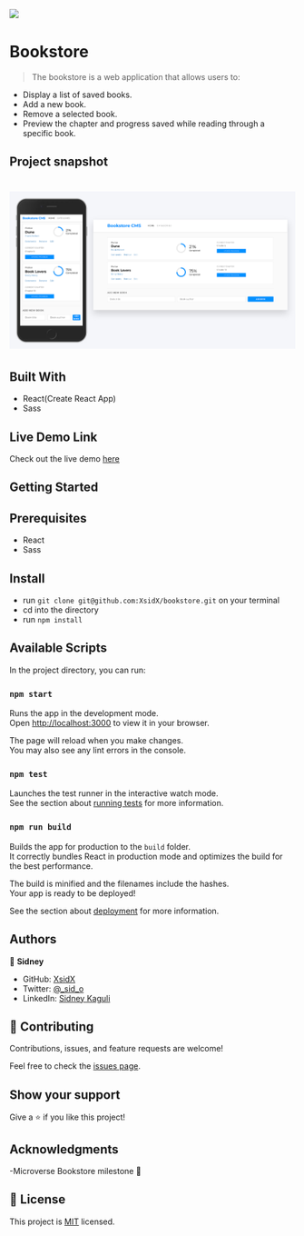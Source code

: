 ![](https://img.shields.io/badge/Microverse-blueviolet)

# Bookstore

> The bookstore is a web application that allows users to:

- Display a list of saved books.
- Add a new book.
- Remove a selected book.
- Preview the chapter and progress saved while reading through a specific book. 

## Project snapshot

# [![sidney kaguli header](https://github.com/XsidX/bookstore/blob/dev/bookstore-desk%26mobile.png)](https://bookstore-sid.netlify.app/home)

## Built With

- React(Create React App)
- Sass

## Live Demo Link

Check out the live demo [here](https://bookstore-sid.netlify.app/home)

## Getting Started

## Prerequisites

- React
- Sass

## Install

- run `git clone git@github.com:XsidX/bookstore.git` on your terminal
- cd into the directory
- run `npm install`

## Available Scripts

In the project directory, you can run:

### `npm start`

Runs the app in the development mode.\
Open [http://localhost:3000](http://localhost:3000) to view it in your browser.

The page will reload when you make changes.\
You may also see any lint errors in the console.

### `npm test`

Launches the test runner in the interactive watch mode.\
See the section about [running tests](https://facebook.github.io/create-react-app/docs/running-tests) for more information.

### `npm run build`

Builds the app for production to the `build` folder.\
It correctly bundles React in production mode and optimizes the build for the best performance.

The build is minified and the filenames include the hashes.\
Your app is ready to be deployed!

See the section about [deployment](https://facebook.github.io/create-react-app/docs/deployment) for more information.

## Authors

👤 **Sidney**

- GitHub: [XsidX](https://github.com/XsidX)
- Twitter: [@\_sid_o](https://twitter.com/_sid_o_)
- LinkedIn: [Sidney Kaguli](https://www.linkedin.com/in/sidney-kaguli-0116801a6/)

## 🤝 Contributing

Contributions, issues, and feature requests are welcome!

Feel free to check the [issues page](../../issues/).

## Show your support

Give a ⭐️ if you like this project!

## Acknowledgments

-Microverse Bookstore milestone 🎉

## 📝 License

This project is [MIT](https://github.com/XsidX/bookstore/blob/configure-redux/MIT.md) licensed.
